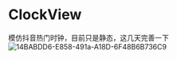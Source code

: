 # ClockView
模仿抖音热门时钟，目前只是静态，这几天完善一下
![14BABDD6-E858-491a-A18D-6F48B6B736C9](https://wx1.sinaimg.cn/large/c1b251b3gy1g3bc7r0fabj209r0aut9k.jpg)
